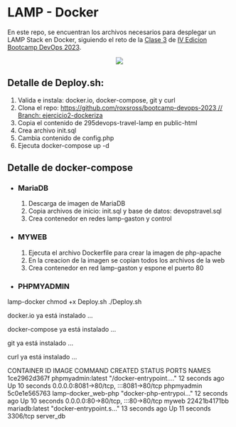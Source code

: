 # LAMP - Docker
En este repo, se encuentran los archivos necesarios para desplegar un LAMP Stack en Docker, siguiendo el reto de la [Clase 3](https://www.youtube.com/live/TSaGCXsyVU4?si=qOZiYKkMzcpQVv0x) de [IV Edicion Bootcamp DevOps 2023](https://www.youtube.com/playlist?list=PLNkefP1xaOeyTQuNnd6HYVPqCWMXn-c5P).

<p align="center">
  <img src="https://github.com/Gastunchy/lamp-docker/assets/97688245/5617e114-f08d-420d-9023-2575c986621e">
</p>




## Detalle de Deploy.sh:
1. Valida e instala: docker.io, docker-compose, git y curl
3. Clona el repo: [https://github.com/roxsross/bootcamp-devops-2023 // Branch: ejercicio2-dockeriza](https://github.com/roxsross/bootcamp-devops-2023/tree/ejercicio2-dockeriza)
4. Copia el contenido de 295devops-travel-lamp en public-html
5. Crea archivo init.sql
6. Cambia contenido de config.php
7. Ejecuta docker-compose up -d

## Detalle de docker-compose
- ### MariaDB
  1. Descarga de imagen de MariaDB
  2. Copia archivos de inicio: init.sql y base de datos: devopstravel.sql
  3. Crea contenedor en redes lamp-gaston y control
- ### MYWEB
  1. Ejecuta el archivo Dockerfile para crear la imagen de php-apache
  2. En la creacion de la imagen se copian todos los archivos de la web
  3. Crea contenedor en red lamp-gaston y espone el puerto 80
- ### PHPMYADMIN

lamp-docker 
chmod +x Deploy.sh 
./Deploy.sh 

 docker.io ya está instalado ...

 docker-compose ya está instalado ...

 git ya está instalado ...

 curl ya está instalado ...

 CONTAINER ID   IMAGE                 COMMAND                  CREATED          STATUS          PORTS                                   NAMES
1ce2962d367f   phpmyadmin:latest     "/docker-entrypoint.…"   12 seconds ago   Up 10 seconds   0.0.0.0:8081->80/tcp, :::8081->80/tcp   phpmyadmin
5c0e1e565763   lamp-docker_web-php   "docker-php-entrypoi…"   12 seconds ago   Up 10 seconds   0.0.0.0:80->80/tcp, :::80->80/tcp       myweb
22421b4171bb   mariadb:latest        "docker-entrypoint.s…"   13 seconds ago   Up 11 seconds   3306/tcp                                server_db

